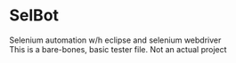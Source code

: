 # SelBot
Selenium automation w/h eclipse and selenium webdriver  
This is a bare-bones, basic tester file. Not an actual project
